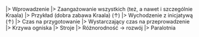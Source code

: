 |> Wprowadzenie
|> Zaangażowanie wszystkich \(też, a nawet i szczególnie Kraala\)
|> Przykład \(dobra zabawa Kraala\) \(↑\)
|> Wychodzenie z inicjatywą \(↑\)
|> Czas na przygotowanie
|> Wystarczający czas na przeprowadzenie
|> Krzywa ogniska
|> Stroje
|> Różnorodność -> rozwój
|> Paralotnia
